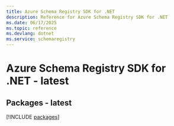 ```yaml
---
title: Azure Schema Registry SDK for .NET
description: Reference for Azure Schema Registry SDK for .NET
ms.date: 06/17/2025
ms.topic: reference
ms.devlang: dotnet
ms.service: schemaregistry
---
```

# Azure Schema Registry SDK for .NET - latest
## Packages - latest
[!INCLUDE [packages](schema-registry-index.md)]